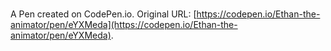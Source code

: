 # 

A Pen created on CodePen.io. Original URL: [https://codepen.io/Ethan-the-animator/pen/eYXMeda](https://codepen.io/Ethan-the-animator/pen/eYXMeda).


